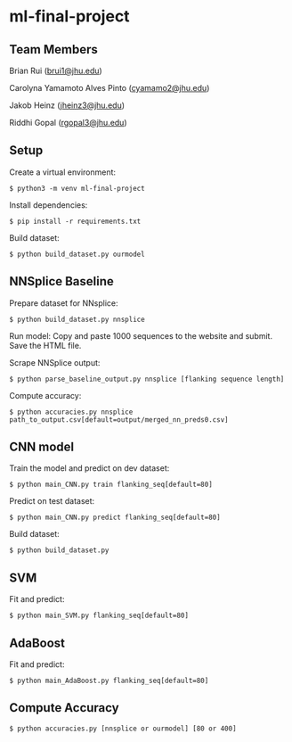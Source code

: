 # ml-final-project

## Team Members

Brian Rui (brui1@jhu.edu)

Carolyna Yamamoto Alves Pinto (cyamamo2@jhu.edu)

Jakob Heinz (jheinz3@jhu.edu)

Riddhi Gopal (rgopal3@jhu.edu)

## Setup

Create a virtual environment:

```shell
$ python3 -m venv ml-final-project
```

Install dependencies:

```shell
$ pip install -r requirements.txt
```

Build dataset:

```shell
$ python build_dataset.py ourmodel
```

## NNSplice Baseline

Prepare dataset for NNsplice:

```shell
$ python build_dataset.py nnsplice
```

Run model: Copy and paste 1000 sequences to the website and submit. Save the HTML file.

Scrape NNSplice output:
```shell
$ python parse_baseline_output.py nnsplice [flanking sequence length]
```

Compute accuracy:
```shell
$ python accuracies.py nnsplice path_to_output.csv[default=output/merged_nn_preds0.csv]
```

## CNN model

Train the model and predict on dev dataset:

```shell
$ python main_CNN.py train flanking_seq[default=80]
```

Predict on test dataset:

```shell
$ python main_CNN.py predict flanking_seq[default=80]
```

Build dataset:
```shell
$ python build_dataset.py
```

## SVM

Fit and predict:

```shell
$ python main_SVM.py flanking_seq[default=80]
```

## AdaBoost


Fit and predict:

```shell
$ python main_AdaBoost.py flanking_seq[default=80]
```

## Compute Accuracy

```shell
$ python accuracies.py [nnsplice or ourmodel] [80 or 400]
```
